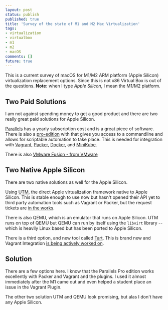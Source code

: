 ```yaml
---
layout: post
status: publish
published: true
title: 'Survey of the state of M1 and M2 Mac Virtualization'
tags: 
- virtualization
- virtualbox
- m1
- m2
- macOS
comments: []
future: true
---
```


This is a current survey of macOS for M1/M2 ARM platform (Apple Silicon) virtualization replacement options. Since this is not x86 Virtual Box is out of the questions. **Note:** when I type *Apple Silicon*, I mean the M1/M2 platform.

## Two Paid Solutions

I am not against spending money to get a good product and there are two really great paid solutions for Apple Silicon.

[Parallels](https://www.parallels.com/ "website for parallels virtualization solution") has a yearly subscription cost and is a great piece of software.  There is also a [pro-edition](https://www.parallels.com/products/desktop/pro "website for pro-edition of parallels") with that gives you access to a commandline and allows for scriptable automation to take place. This is needed for integration with [Vagrant](https://vagrantup.com "website for Vagrant"), [Packer](https://packer.io "website for packer"), [Docker](https://docker.io "website for Docker.io"), and [MiniKube](https://minikube.sigs.k8s.io/docs/ "website for minikube").

There is also [VMware Fusion - from VMware](https://www.vmware.com/products/fusion.html "Website VMware fusion for M1 Mac")

## Two Native Apple Silicon

There are two native solutions as well for the Apple Silicon.

Using [UTM](https://mac.getutm.app/ "website for apple UTM"), the direct Apple virtualization framework native to Apple Silicon. This is stable enough to use now but hasn't opened their API yet to third party automation tools such as Vagrant or Packer, but the request tickets are [in the works](https://github.com/hashicorp/vagrant/issues/12518 "website for UTM requests").

There is also QEMU, which is an emulator that runs on Apple Silicon. UTM runs on top of QEMU but QEMU can run by itself using the `libvirt` library -- which is heavily Linux based but has been ported to Apple Silicon.

There is a third option, and new tool called [Tart](https://github.com/cirruslabs/tart "website for Tart"). This is brand new and Vagrant Integration [is being actively worked on](https://github.com/hashicorp/vagrant/issues/12760 "website for tart").

## Solution

There are a few options here. I know that the Parallels Pro edition works excellently with Packer and Vagrant and the plugins. I used it almost immediately after the M1 came out and even helped a student place an issue in the Vagrant Plugin.

The other two solution UTM and QEMU look promising, but alas I don't have any Apple Silicon.
